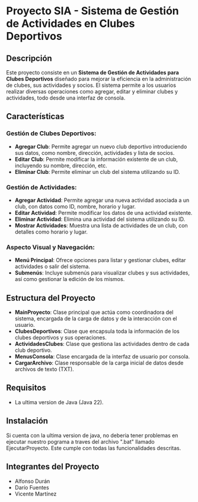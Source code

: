 # Proyecto SIA - Sistema de Gestión de Actividades en Clubes Deportivos

## Descripción

Este proyecto consiste en un **Sistema de Gestión de Actividades para Clubes Deportivos** diseñado para mejorar la eficiencia en la administración de clubes, sus actividades y socios. El sistema permite a los usuarios realizar diversas operaciones como agregar, editar y eliminar clubes y actividades, todo desde una interfaz de consola.

## Características

### Gestión de Clubes Deportivos:
- **Agregar Club**: Permite agregar un nuevo club deportivo introduciendo sus datos, como nombre, dirección, actividades y lista de socios.
- **Editar Club**: Permite modificar la información existente de un club, incluyendo su nombre, dirección, etc.
- **Eliminar Club**: Permite eliminar un club del sistema utilizando su ID.

### Gestión de Actividades:
- **Agregar Actividad**: Permite agregar una nueva actividad asociada a un club, con datos como ID, nombre, horario y lugar.
- **Editar Actividad**: Permite modificar los datos de una actividad existente.
- **Eliminar Actividad**: Elimina una actividad del sistema utilizando su ID.
- **Mostrar Actividades**: Muestra una lista de actividades de un club, con detalles como horario y lugar.

### Aspecto Visual y Navegación:
- **Menú Principal**: Ofrece opciones para listar y gestionar clubes, editar actividades o salir del sistema.
- **Submenús**: Incluye submenús para visualizar clubes y sus actividades, así como gestionar la edición de los mismos.

## Estructura del Proyecto

- **MainProyecto**: Clase principal que actúa como coordinadora del sistema, encargada de la carga de datos y de la interacción con el usuario.
- **ClubesDeportivos**: Clase que encapsula toda la información de los clubes deportivos y sus operaciones.
- **ActividadesClubes**: Clase que gestiona las actividades dentro de cada club deportivo.
- **MenusConsola**: Clase encargada de la interfaz de usuario por consola.
- **CargarArchivo**: Clase responsable de la carga inicial de datos desde archivos de texto (TXT).

## Requisitos

- La ultima version de Java (Java 22).
  
## Instalación

Si cuenta con la ultima version de java, no deberia tener problemas en ejecutar nuestro pograma a traves del archivo ".bat" llamado
EjecutarProyecto. Este cumple con todas las funcionalidades descritas.

## Integrantes del Proyecto

- Alfonso Durán
- Darío Fuentes
- Vicente Martínez

